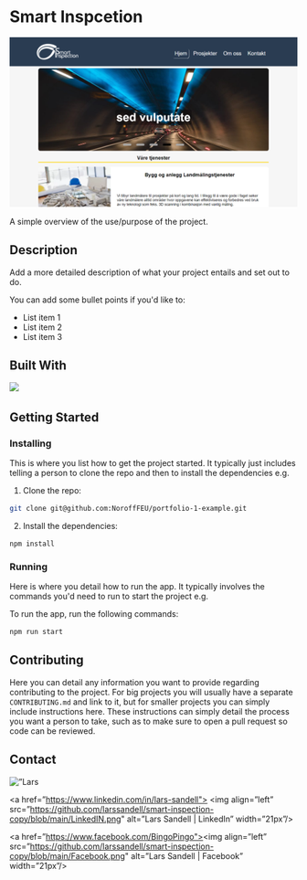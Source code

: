 # Smart Inspcetion

![image](https://github.com/larssandell/smart-inspection-copy/blob/main/smartinspection.png)

A simple overview of the use/purpose of the project.

## Description

Add a more detailed description of what your project entails and set out to do.

You can add some bullet points if you'd like to:

- List item 1
- List item 2
- List item 3

## Built With

<p>
  <a href="https://skillicons.dev">
    <img src="https://skillicons.dev/icons?i=html,css,js,github,ai,ps,netlify,vscode,figma" />
  </a>
</p>

## Getting Started

### Installing

This is where you list how to get the project started. It typically just includes telling a person to clone the repo and then to install the dependencies e.g.

1. Clone the repo:

```bash
git clone git@github.com:NoroffFEU/portfolio-1-example.git
```

2. Install the dependencies:

```
npm install
```

### Running

Here is where you detail how to run the app. It typically involves the commands you'd need to run to start the project e.g.

To run the app, run the following commands:

```bash
npm run start
```

## Contributing

Here you can detail any information you want to provide regarding contributing to the project. For big projects you will usually have a separate `CONTRIBUTING.md` and link to it, but for smaller projects you can simply include instructions here. These instructions can simply detail the process you want a person to take, such as to make sure to open a pull request so code can be reviewed.

## Contact
<p aling="center">
  <img align=”left” src=”https://github.com/larssandell/smart-inspection-copy/blob/main/LinkedIN.png" alt=”Lars Sandell | LinkedIn” width=”21px”/>
                                                                                                     </p>
  
<a href=”https://www.linkedin.com/in/lars-sandell"> 
                                                  <img align=”left” src=”https://github.com/larssandell/smart-inspection-copy/blob/main/LinkedIN.png" alt=”Lars Sandell | LinkedIn” width=”21px”/>
</a>

<a href=”https://www.facebook.com/BingoPingo"><img align=”left” src=”https://github.com/larssandell/smart-inspection-copy/blob/main/Facebook.png" alt=”Lars Sandell | Facebook” width=”21px”/></a>

